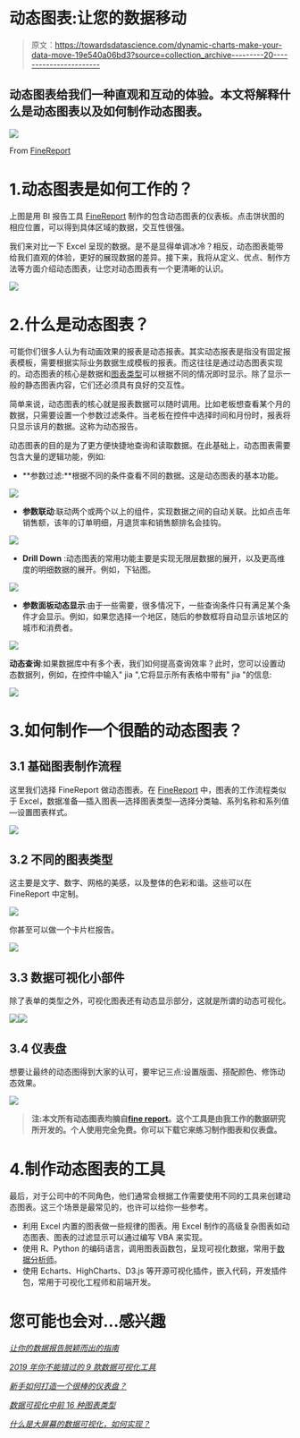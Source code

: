 # 动态图表:让您的数据移动

> 原文：<https://towardsdatascience.com/dynamic-charts-make-your-data-move-19e540a06bd3?source=collection_archive---------20----------------------->

## 动态图表给我们一种直观和互动的体验。本文将解释什么是动态图表以及如何制作动态图表。

![](img/77b4763574c48842a050c9c285fb27f4.png)

From [FineReport](https://www.finereport.com/en/?utm_source=medium&utm_medium=media&utm_campaign=blog&utm_term=Dynamic%20Charts%3A%20Make%20Your%20Data%C2%A0Move)

# 1.动态图表是如何工作的？

上图是用 BI 报告工具 [FineReport](https://www.finereport.com/en/?utm_source=medium&utm_medium=media&utm_campaign=blog&utm_term=Dynamic%20Charts%3A%20Make%20Your%20Data%C2%A0Move) 制作的包含动态图表的仪表板。点击饼状图的相应位置，可以得到具体区域的数据，交互性很强。

我们来对比一下 Excel 呈现的数据。是不是显得单调冰冷？相反，动态图表能带给我们直观的体验，更好的展现数据的差异。接下来，我将从定义、优点、制作方法等方面介绍动态图表，让您对动态图表有一个更清晰的认识。

![](img/5c86d87e4e87dbfc3cab4f2174603e30.png)

# 2.什么是动态图表？

可能你们很多人认为有动画效果的报表是动态报表。其实动态报表是指没有固定报表模板，需要根据实际业务数据生成模板的报表。而这往往是通过动态图表实现的。动态图表的核心是数据和[图表类型](https://www.finereport.com/en/data-visualization/top-16-types-of-chart-in-data-visualization.html?utm_source=medium&utm_medium=media&utm_campaign=blog&utm_term=Dynamic%20Charts%3A%20Make%20Your%20Data%C2%A0Move)可以根据不同的情况即时显示。除了显示一般的静态图表内容，它们还必须具有良好的交互性。

简单来说，动态图表的核心就是报表数据可以随时调用。比如老板想查看某个月的数据，只需要设置一个参数过滤条件。当老板在控件中选择时间和月份时，报表将只显示该月的数据。这称为动态报告。

动态图表的目的是为了更方便快捷地查询和读取数据。在此基础上，动态图表需要包含大量的逻辑功能，例如:

*   **参数过滤:**根据不同的条件查看不同的数据。这是动态图表的基本功能。

![](img/a9621405539d3dd3c09c7c9eff257fc6.png)

*   **参数联动**:联动两个或两个以上的组件，实现数据之间的自动关联。比如点击年销售额，该年的订单明细，月退货率和销售额排名会挂钩。

![](img/10bc1fca24e1048e908658e0d9de955d.png)

*   **Drill Down** :动态图表的常用功能主要是实现无限层数据的展开，以及更高维度的明细数据的展开。例如，下钻图。

![](img/5ce5b018474c86e8817e70d299c0f0fa.png)

*   **参数面板动态显示**:由于一些需要，很多情况下，一些查询条件只有满足某个条件才会显示。例如，如果您选择一个地区，随后的参数框将自动显示该地区的城市和消费者。

![](img/5a703c945ea404a7ca2dae3728876b59.png)

**动态查询**:如果数据库中有多个表，我们如何提高查询效率？此时，您可以设置动态数据列，例如，在控件中输入" jia ",它将显示所有表格中带有" jia "的信息:

![](img/214de23ce5207b90597247d4d2511523.png)

# 3.如何制作一个很酷的动态图表？

## **3.1 基础图表制作流程**

这里我们选择 FineReport 做动态图表。在 [FineReport](https://www.finereport.com/en/?utm_source=medium&utm_medium=media&utm_campaign=blog&utm_term=Dynamic%20Charts%3A%20Make%20Your%20Data%C2%A0Move) 中，图表的工作流程类似于 Excel，数据准备—插入图表—选择图表类型—选择分类轴、系列名称和系列值—设置图表样式。

![](img/60ff0db28d82694fa4da515562f439dd.png)

## 3.2 不同的图表类型

这主要是文字、数字、网格的美感，以及整体的色彩和谐。这些可以在 FineReport 中定制。

![](img/4c2702ed06a4332bd129f171d489abb8.png)

你甚至可以做一个卡片栏报告。

![](img/7aaf65e16ea2e3636b2c20c09b9aa99c.png)

## 3.3 数据可视化小部件

除了表单的类型之外，可视化图表还有动态显示部分，这就是所谓的动态可视化。

![](img/beb7284d248be3566cc3965d26359d2d.png)![](img/0eb93271fe1798e88459ae316ad0f4fa.png)

## **3.4 仪表盘**

想要让最终的动态图得到大家的认可，要牢记三点:设置版面、搭配颜色、修饰动态效果。

![](img/5d539ed9ee72666fb21f71870ceb9242.png)

> **注:本文所有动态图表均摘自**[**fine report**](https://www.finereport.com/en/?utm_source=medium&utm_medium=media&utm_campaign=blog&utm_term=Dynamic%20Charts%3A%20Make%20Your%20Data%C2%A0Move)**。这个工具是由我工作的数据研究所开发的。个人使用完全免费。你可以下载它来练习制作图表和仪表盘。**

# 4.制作动态图表的工具

最后，对于公司中的不同角色，他们通常会根据工作需要使用不同的工具来创建动态图表。这三个场景是最常见的，也许可以给你一些参考。

*   利用 Excel 内置的图表做一些规律的图表。用 Excel 制作的高级复杂图表如动态图表、图表的过滤显示可以通过编写 VBA 来实现。
*   使用 R、Python 的编码语言，调用图表函数包，呈现可视化数据，常用于[数据分析师](/6-key-skills-that-data-analysts-need-to-master-df1d82257b9)。
*   使用 Echarts、HighCharts、D3.js 等开源可视化插件，嵌入代码，开发插件包，常用于可视化工程师和前端开发。

# 您可能也会对…感兴趣

[*让你的数据报告脱颖而出的指南*](/a-guide-to-making-your-data-reporting-stand-out-cccd3b99e293)

[*2019 年你不能错过的 9 款数据可视化工具*](/9-data-visualization-tools-that-you-cannot-miss-in-2019-3ff23222a927)

[*新手如何打造一个很棒的仪表盘？*](/how-can-beginners-create-a-great-dashboard-cf48c0f68cd5)

[*数据可视化中前 16 种图表类型*](/top-16-types-of-chart-in-data-visualization-196a76b54b62)

[*什么是大屏幕的数据可视化，如何实现？*](/what-is-data-visualization-for-large-screen-and-how-to-implement-it-1d79cf07783)